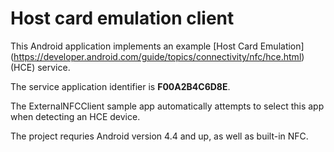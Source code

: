 # Host card emulation client

This Android application implements an example [Host Card Emulation] (https://developer.android.com/guide/topics/connectivity/nfc/hce.html) (HCE) service. 

The service application identifier is __F00A2B4C6D8E__. 

The ExternalNFCClient sample app automatically attempts to select this app when detecting an HCE device.

The project requries Android version 4.4 and up, as well as built-in NFC.

